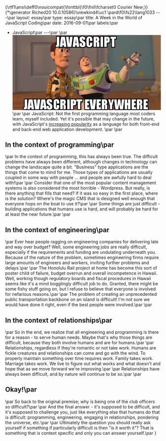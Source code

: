 {\rtf1\ansi\deff0\nouicompat{\fonttbl{\f0\fnil\fcharset0 Courier New;}}
{\*\generator Riched20 10.0.10586}\viewkind4\uc1 
\pard\f0\fs22\lang1033 ---\par
layout: essay\par
type: essay\par
title: A Week in the World of JavaScript Coding\par
date: 2016-09-01\par
labels:\par
  - JavaScript\par
---\par
\par
<img class="ui tiny right spaced image" src="../images/E09_JS.jpg">\par
\par
JavaScript: Not the first programming language most coders learn, myself included.  Yet it's possible that may change in the future, with JavaScript's [increasing popularity](http://thenewstack.io/javascript-popularity-surpasses-java-php-stack-overflow-developer-survey/) as a language for both front-end and back-end web application development.  \par
\par
## In the context of programming\par
\par
In the context of programming, this has always been true. The difficult problems have always been different, although changes in technology can change the landscape quite a bit. "Business" type applications are the things that come to mind for me. Those types of applications are usually coupled in some way with people ... and people are awfully hard to deal with!\par
\par
Consider that one of the most popular content management systems is also considered the most horrible - Wordpress. But really, is there anything that fills that need? If it was so easy in the first place, where is the solution? Where's the magic CMS that is designed well enough that everyone hops on the boat to use it?\par
\par
Some things are just difficult - building applications that humans use is hard, and will probably be hard for at least the near future.\par
\par
## In the context of engineering\par
\par
Ever hear people ragging on engineering companies for delivering late and way over budget? Well, some engineering jobs are really difficult, especially if the requirements and funding are undulating underneath you. Because of the nature of the problem, sometimes engineering firms require large amounts of engineers and workers, inviting further problems and delays.\par
\par
The Honolulu Rail project at home has become this sort of poster child of failure, budget overrun and overall incompetence in Hawaii. Well, working though regulatory boards and fiscal procedures in Hawaii seems like it's a mind bogglingly difficult job to do. Granted, there might be some fishy stuff going on, but I refuse to believe that everyone is involved for nefarious reasons.\par
\par
The problem of creating an unprecedented public transportation backbone on an island is difficult! I'm not sure we would have done it right, even if the best people were involved.\par
\par
## In the context of relationships\par
\par
So in the end, we realize that all engineering and programming is there for a reason - to serve human needs. Maybe that's why those things are difficult, because they both involve humans and are for humans.\par
\par
Relationships, regardless if they're romantic or not take work. Humans are fickle creatures and relationships can come and go with the wind. To properly maintain something over time requires work. Family takes work. Marriage takes work. We live to figure out what works and what doesn't and hope that as we move forward we're improving.\par
\par
Relationships have always been difficult, and by nature will continue to be so.\par
\par
## Okay!\par
\par
So back to the original premise; why is being one of the club officers so difficult?\par
\par
And the final answer - it's supposed to be difficult, and it's supposed to challenge you, just like everything else that humans do that is difficult: programming, engineering, engaging in relationships, pondering the universe, etc.\par
\par
Ultimately the question you should really ask yourself if something if particularly difficult is then "is it worth it"? That is something that is context specific and only you can answer yourself.\par
}
 